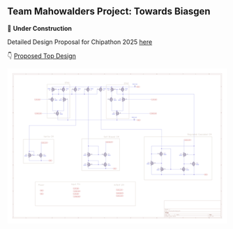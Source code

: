 ## Team Mahowalders Project: Towards Biasgen
 
:construction: **Under Construction** 

Detailed Design Proposal for Chipathon 2025 [here](./design_proposal/README.md) 

 :point_down: [Proposed Top Design](./design_proposal/README.md) 

![](./design_proposal/circuit_dia.png)

